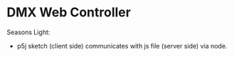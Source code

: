 # DMX Web Controller 

Seasons Light:
- p5j sketch (client side) communicates with js file (server side) via node. 


